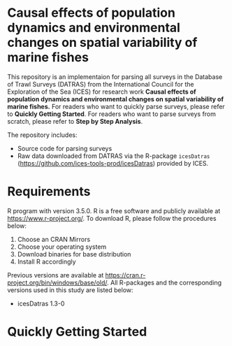 # Causal effects of population dynamics and environmental changes on spatial variability of marine fishes

This repository is an implementaion for parsing all surveys in the Database of Trawl Surveys (DATRAS) from the International Council for the Exploration of the Sea (ICES) for research work **Causal effects of population dynamics and environmental changes on spatial variability of marine fishes.** For readers who want to quickly parse surveys, please refer to **Quickly Getting Started**. For readers who want to parse surveys from scratch, please refer to **Step by Step Analysis**.

The repository includes:
* Source code for parsing surveys
* Raw data downloaded from DATRAS via the R-package ```icesDatras``` (https://github.com/ices-tools-prod/icesDatras) provided by ICES.

# Requirements 
R program with version 3.5.0. R is a free software and publicly available at https://www.r-project.org/. To download R, please follow the procedures below:
1. Choose an CRAN Mirrors 
2. Choose your operating system
3. Download binaries for base distribution
4. Install R accordingly

Previous versions are available at https://cran.r-project.org/bin/windows/base/old/. All R-packages and the corresponding versions used in this study are listed below:

* icesDatras 1.3-0

# Quickly Getting Started

